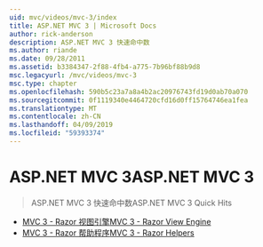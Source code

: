 ```yaml
---
uid: mvc/videos/mvc-3/index
title: ASP.NET MVC 3 | Microsoft Docs
author: rick-anderson
description: ASP.NET MVC 3 快速命中数
ms.author: riande
ms.date: 09/28/2011
ms.assetid: b3384347-2f88-4fb4-a775-7b96bf88b9d8
msc.legacyurl: /mvc/videos/mvc-3
msc.type: chapter
ms.openlocfilehash: 590b5c23a7a8a4b2ac20976743fd19d0ab70a070
ms.sourcegitcommit: 0f1119340e4464720cfd16d0ff15764746ea1fea
ms.translationtype: MT
ms.contentlocale: zh-CN
ms.lasthandoff: 04/09/2019
ms.locfileid: "59393374"
---
```

# <a name="aspnet-mvc-3"></a><span data-ttu-id="aca14-103">ASP.NET MVC 3</span><span class="sxs-lookup"><span data-stu-id="aca14-103">ASP.NET MVC 3</span></span>

> <span data-ttu-id="aca14-104">ASP.NET MVC 3 快速命中数</span><span class="sxs-lookup"><span data-stu-id="aca14-104">ASP.NET MVC 3 Quick Hits</span></span>


- [<span data-ttu-id="aca14-105">MVC 3 - Razor 视图引擎</span><span class="sxs-lookup"><span data-stu-id="aca14-105">MVC 3 - Razor View Engine</span></span>](mvc-3-razor-view-engine.md)
- [<span data-ttu-id="aca14-106">MVC 3 - Razor 帮助程序</span><span class="sxs-lookup"><span data-stu-id="aca14-106">MVC 3 - Razor Helpers</span></span>](mvc-3-razor-helpers.md)
